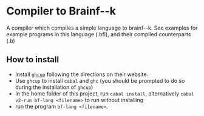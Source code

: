 # Compiler to Brainf--k

A compiler which compiles a simple language to brainf--k. See examples for example programs in this language (.bfl), and their compiled counterparts (.b)

## How to install

- Install [```ghcup```](https://www.haskell.org/ghcup/) following the directions on their website.
- Use ```ghcup``` to install ```cabal``` and ```ghc``` (you should be prompted to do so during the installation of ```ghcup```)
- In the home folder of this project, run ```cabal install```, alternatively ```cabal v2-run bf-lang <filename>``` to run without installing
- run the program ```bf-lang <filename>```.
